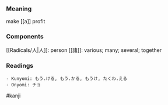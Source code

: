 ### Meaning

make [[a]] profit

### Components

[[Radicals/人|人]]: person [[諸]]: various; many; several; together

### Readings

```
- Kunyomi: もう.ける, もう.かる, もうけ, たくわ.える
- Onyomi: チョ
```

#kanji